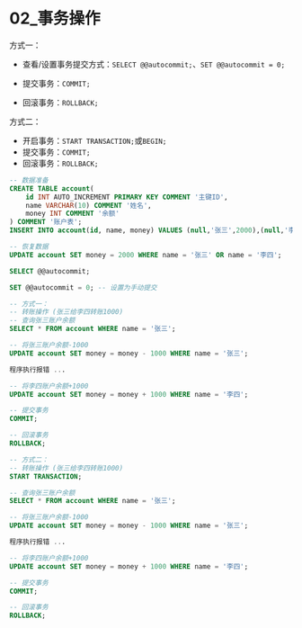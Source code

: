 # 02_事务操作

方式一：

- 查看/设置事务提交方式：`SELECT @@autocommit;`、`SET @@autocommit = 0;`

- 提交事务：`COMMIT;`

- 回滚事务：`ROLLBACK;`

方式二：

- 开启事务：`START TRANSACTION;`或`BEGIN;`
- 提交事务：`COMMIT;`
- 回滚事务：`ROLLBACK;`

```sql
-- 数据准备
CREATE TABLE account(
    id INT AUTO_INCREMENT PRIMARY KEY COMMENT '主键ID',
    name VARCHAR(10) COMMENT '姓名',
    money INT COMMENT '余额'
) COMMENT '账户表';
INSERT INTO account(id, name, money) VALUES (null,'张三',2000),(null,'李四',2000);

-- 恢复数据
UPDATE account SET money = 2000 WHERE name = '张三' OR name = '李四';

SELECT @@autocommit;

SET @@autocommit = 0; -- 设置为手动提交

-- 方式一：
-- 转账操作 (张三给李四转账1000)
-- 查询张三账户余额
SELECT * FROM account WHERE name = '张三';

-- 将张三账户余额-1000
UPDATE account SET money = money - 1000 WHERE name = '张三';

程序执行报错 ...

-- 将李四账户余额+1000
UPDATE account SET money = money + 1000 WHERE name = '李四';

-- 提交事务
COMMIT;

-- 回滚事务
ROLLBACK;

-- 方式二：
-- 转账操作 (张三给李四转账1000)
START TRANSACTION;

-- 查询张三账户余额
SELECT * FROM account WHERE name = '张三';

-- 将张三账户余额-1000
UPDATE account SET money = money - 1000 WHERE name = '张三';

程序执行报错 ...

-- 将李四账户余额+1000
UPDATE account SET money = money + 1000 WHERE name = '李四';

-- 提交事务
COMMIT;

-- 回滚事务
ROLLBACK;
```

